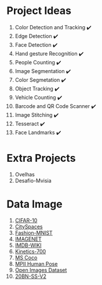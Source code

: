 # Project Ideas

1.  Color Detection and Tracking :heavy_check_mark:
2.  Edge Detection :heavy_check_mark:
3.  Face Detection :heavy_check_mark:
4.  Hand gesture Recognition :heavy_check_mark:
5.  People Counting :heavy_check_mark:
6.  Image Segmentation :heavy_check_mark:
7.  Color Segmetation :heavy_check_mark:
8.  Object Tracking :heavy_check_mark:
9. Vehicle Counting :heavy_check_mark:
10. Barcode and QR Code Scanner :heavy_check_mark:
11. Image Stitching :heavy_check_mark:
12. Tesseract :heavy_check_mark:
13. Face Landmarks :heavy_check_mark:

# Extra Projects

1. Ovelhas
2. Desafio-Mvisia

# Data Image 

1. [CIFAR-10](https://www.cs.toronto.edu/~kriz/cifar.html)
2. [CitySpaces](https://www.cityscapes-dataset.com/)
3. [Fashion-MNIST](http://mmlab.ie.cuhk.edu.hk/projects/DeepFashion.html)
4. [IMAGENET](http://www.image-net.org/)
5. [IMDB-WIKI](https://data.vision.ee.ethz.ch/cvl/rrothe/imdb-wiki/)
6. [Kinetics-700](https://deepmind.com/research/open-source/kinetics)
7. [MS Coco](http://cocodataset.org/#home)
8. [MPII Human Pose](http://human-pose.mpi-inf.mpg.de/)
9. [Open Images Dataset](https://opensource.google/projects/open-images-dataset)
10. [20BN-SS-V2](https://20bn.com/datasets/something-something)
